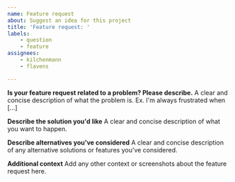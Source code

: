 ```yaml
---
name: Feature request
about: Suggest an idea for this project
title: 'Feature request: '
labels:
    - question
    - feature
assignees:
    - kilchenmann
    - flavens

---
```


**Is your feature request related to a problem? Please describe.**
A clear and concise description of what the problem is. Ex. I'm always frustrated when \[...]

**Describe the solution you'd like**
A clear and concise description of what you want to happen.

**Describe alternatives you've considered**
A clear and concise description of any alternative solutions or features you've considered.

**Additional context**
Add any other context or screenshots about the feature request here.
